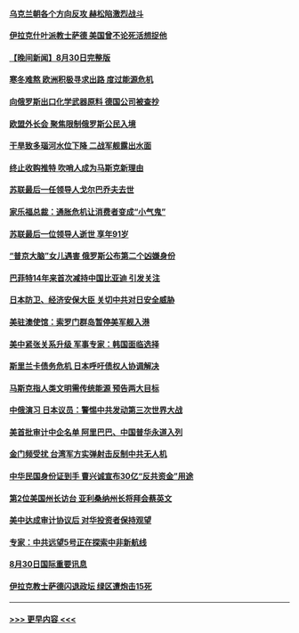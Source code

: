 #### [乌克兰朝各个方向反攻 赫松陷激烈战斗](../pages/prog202/a103514995.md?t=08311251) 
#### [伊拉克什叶派教士萨德 美国曾不论死活想捉他](../pages/prog202/a103514964.md?t=08311251) 
#### [【晚间新闻】8月30日完整版](../pages/prog202/a103514923.md?t=08311251) 
#### [寒冬难熬 欧洲积极寻求出路 度过能源危机](../pages/prog202/a103514794.md?t=08311251) 
#### [向俄罗斯出口化学武器原料 德国公司被查抄](../pages/prog202/a103514789.md?t=08311251) 
#### [欧盟外长会 聚焦限制俄罗斯公民入境](../pages/prog202/a103514791.md?t=08311251) 
#### [干旱致多瑙河水位下降 二战军舰露出水面](../pages/prog202/a103514796.md?t=08311251) 
#### [终止收购推特 吹哨人成为马斯克新理由](../pages/prog202/a103514798.md?t=08311251) 
#### [苏联最后一任领导人戈尔巴乔夫去世](../pages/prog202/a103514787.md?t=08311251) 
#### [家乐福总裁：通胀危机让消费者变成“小气鬼”](../pages/prog202/a103514756.md?t=08311251) 
#### [苏联最后一位领导人逝世 享年91岁](../pages/prog202/a103514730.md?t=08311251) 
#### [“普京大脑”女儿遇害 俄罗斯公布第二个凶嫌身份](../pages/prog202/a103514687.md?t=08311251) 
#### [巴菲特14年来首次减持中国比亚迪 引发关注](../pages/prog202/a103514655.md?t=08311251) 
#### [日本防卫、经济安保大臣 关切中共对日安全威胁](../pages/prog202/a103514601.md?t=08311251) 
#### [美驻澳使馆：索罗门群岛暂停美军舰入港](../pages/prog202/a103514588.md?t=08311251) 
#### [美中紧张关系升级 军事专家：韩国面临选择](../pages/prog202/a103514594.md?t=08311251) 
#### [斯里兰卡债务危机 日本呼吁债权人协调解决](../pages/prog202/a103514604.md?t=08311251) 
#### [马斯克指人类文明需传统能源 预告两大目标](../pages/prog202/a103514609.md?t=08311251) 
#### [中俄演习 日本议员：警惕中共发动第三次世界大战](../pages/prog202/a103514598.md?t=08311251) 
#### [美首批审计中企名单 阿里巴巴、中国普华永道入列](../pages/prog202/a103514541.md?t=08311251) 
#### [金门频受扰 台湾军方实弹射击反制中共无人机](../pages/prog202/a103514449.md?t=08311251) 
#### [中华民国身份证到手 曹兴诚宣布30亿“反共资金”用途](../pages/prog202/a103514416.md?t=08311251) 
#### [第2位美国州长访台 亚利桑纳州长将拜会蔡英文](../pages/prog202/a103514403.md?t=08311251) 
#### [美中达成审计协议后 对华投资者保持观望](../pages/prog202/a103514343.md?t=08311251) 
#### [专家：中共远望5号正在探索中非新航线](../pages/prog202/a103514336.md?t=08311251) 
#### [8月30日国际重要讯息](../pages/prog202/a103514312.md?t=08311251) 
#### [伊拉克教士萨德闪退政坛 绿区遭炮击15死](../pages/prog202/a103514239.md?t=08311251) 

----
#### [ >>> 更早内容 <<< ](../indexes/prog202-earlier.md)
